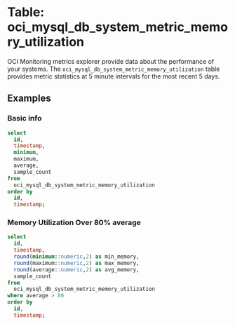 # Table: oci_mysql_db_system_metric_memory_utilization

OCI Monitoring metrics explorer provide data about the performance of your systems. The `oci_mysql_db_system_metric_memory_utilization` table provides metric statistics at 5 minute intervals for the most recent 5 days.

## Examples

### Basic info

```sql
select
  id,
  timestamp,
  minimum,
  maximum,
  average,
  sample_count
from
  oci_mysql_db_system_metric_memory_utilization
order by
  id,
  timestamp;
```

### Memory Utilization Over 80% average

```sql
select
  id,
  timestamp,
  round(minimum::numeric,2) as min_memory,
  round(maximum::numeric,2) as max_memory,
  round(average::numeric,2) as avg_memory,
  sample_count
from
  oci_mysql_db_system_metric_memory_utilization
where average > 80
order by
  id,
  timestamp;
```
